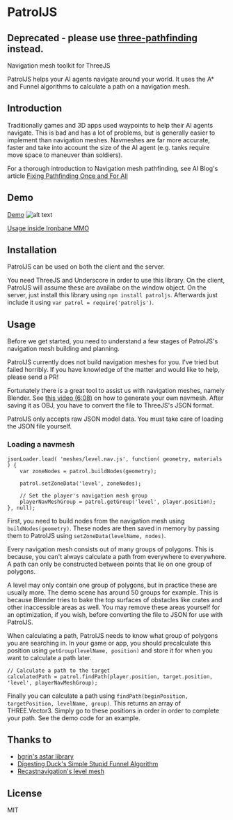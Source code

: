 # PatrolJS

## Deprecated - please use [three-pathfinding](https://github.com/donmccurdy/three-pathfinding) instead.

Navigation mesh toolkit for ThreeJS

PatrolJS helps your AI agents navigate around your world. It uses the A* and Funnel algorithms to calculate a path on a navigation mesh.

## Introduction

Traditionally games and 3D apps used waypoints to help their AI agents navigate. This is bad and has a lot of problems, but is generally easier to implement than navigation meshes. Navmeshes are far more accurate, faster and take into account the size of the AI agent (e.g. tanks require move space to maneuver than soldiers).

For a thorough introduction to Navigation mesh pathfinding, see AI Blog's article [Fixing Pathfinding Once and For All](http://www.ai-blog.net/archives/000152.html)

## Demo

[Demo](http://nickjanssen.github.io/PatrolJS/demo/demo.html)
![alt text](https://github.com/nickjanssen/PatrolJS/raw/master/patroljs.gif "PatrolJS Demo")

[Usage inside Ironbane MMO](https://www.youtube.com/watch?v=p6c9VFoYxrk)

## Installation

PatrolJS can be used on both the client and the server.

You need ThreeJS and Underscore in order to use this library. On the client, PatrolJS will assume these are availabe on the window object. On the server, just install this library using `npm install patroljs`. Afterwards just include it using `var patrol = require('patroljs')`.

## Usage

Before we get started, you need to understand a few stages of PatrolJS's navigation mesh building and planning.

PatrolJS currently does not build navigation meshes for you. I've tried but failed horribly. If you have knowledge of the matter and would like to help, please send a PR!

Fortunately there is a great tool to assist us with navigation meshes, namely Blender.
See [this video (6:08)](https://youtu.be/v4d_6ZCGlAg?t=6m8s) on how to generate your own navmesh.
After saving it as OBJ, you have to convert the file to ThreeJS's JSON format.

PatrolJS only accepts raw JSON model data. You must take care of loading the JSON file yourself.

### Loading a navmesh
```
jsonLoader.load( 'meshes/level.nav.js', function( geometry, materials ) {
	var zoneNodes = patrol.buildNodes(geometry);

	patrol.setZoneData('level', zoneNodes);

	// Set the player's navigation mesh group
	playerNavMeshGroup = patrol.getGroup('level', player.position);
}, null);
```

First, you need to build nodes from the navigation mesh using `buildNodes(geometry)`. These nodes are then saved in memory by passing them to PatrolJS using `setZoneData(levelName, nodes)`.

Every navigation mesh consists out of many groups of polygons. This is because, you can't always calculate a path from everywhere to everywhere. A path can only be constructed between points that lie on one group of polygons.

A level may only contain one group of polygons, but in practice these are usually more. The demo scene has around 50 groups for example. This is because Blender tries to bake the top surfaces of obstacles like crates and other inaccessible areas as well. You may remove these areas yourself for an optimization, if you wish, before converting the file to JSON for use with PatrolJS.

When calculating a path, PatrolJS needs to know what group of polygons you are searching in. In your game or app, you should precalculate this position using `getGroup(levelName, position)` and store it for when you want to calculate a path later.

```
// Calculate a path to the target
calculatedPath = patrol.findPath(player.position, target.position, 'level', playerNavMeshGroup);
```

Finally you can calculate a path using `findPath(beginPosition, targetPosition, levelName, group)`. This returns an array of THREE.Vector3. Simply go to these positions in order in order to complete your path. See the demo code for an example.

## Thanks to

* [bgrin's astar library](https://github.com/bgrins/javascript-astar)
* [Digesting Duck's Simple Stupid Funnel Algorithm](http://digestingduck.blogspot.jp/2010/03/simple-stupid-funnel-algorithm.html)
* [Recastnavigation's level mesh](https://github.com/memononen/recastnavigation)

## License

MIT
